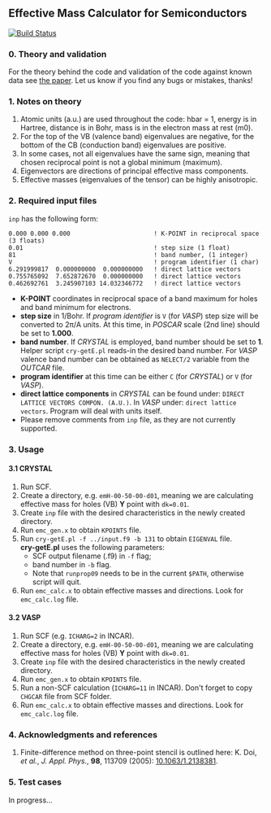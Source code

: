 ## Effective Mass Calculator for Semiconductors

[![Build Status](https://travis-ci.org/alexandr-fonari/emc.png)](https://travis-ci.org/alexandr-fonari/emc.png)
### 0. Theory and validation
For the theory behind the code and validation of the code against known data see [the paper](https://github.com/alexandr-fonari/emc/blob/master/Paper-03-18-2013.pdf?raw=true). Let us know if you find any bugs or mistakes, thanks!

### 1. Notes on theory
 1. Atomic units (a.u.) are used throughout the code: hbar = 1, energy is in Hartree, distance is in Bohr, mass is in the electron mass at rest (m0).
 1. For the top of the VB (valence band) eigenvalues are negative, for the bottom of the CB (conduction band) eigenvalues are positive.
 1. In some cases, not all eigenvalues have the same sign, meaning that chosen reciprocal point is not a global minimum (maximum).
 1. Eigenvectors are directions of principal effective mass components.
 1. Effective masses (eigenvalues of the tensor) can be highly anisotropic.

### 2. Required input files
```inp``` has the following form:  
```
0.000 0.000 0.000                       ! K-POINT in reciprocal space (3 floats)
0.01                                    ! step size (1 float)
81                                      ! band number, (1 integer)
V                                       ! program identifier (1 char)
6.291999817  0.000000000  0.000000000   ! direct lattice vectors
0.755765092  7.652872670  0.000000000   ! direct lattice vectors
0.462692761  3.245907103 14.032346772   ! direct lattice vectors
```
 - **K-POINT** coordinates in reciprocal space of a band maximum for holes and band minimum for electrons.
 - **step size** in 1/Bohr. If *program identifier* is ```V``` (for *VASP*) step size will be converted to 2π/A units. At this time, in *POSCAR* scale (2nd line) should be set to **1.000**.
 - **band number**. If *CRYSTAL* is employed, band number should be set to **1**. Helper script ```cry-getE.pl``` reads-in the desired band number. For *VASP* valence band number can be obtained as ```NELECT/2``` variable from the *OUTCAR* file.
 - **program identifier** at this time can be either ```C``` (for *CRYSTAL*) or ```V``` (for *VASP*).
 - **direct lattice components** in *CRYSTAL* can be found under: ```DIRECT LATTICE VECTORS COMPON. (A.U.)```. In *VASP* under: ```direct lattice vectors```. Program will deal with units itself.
 - Please remove comments from ```inp``` file, as they are not currently supported.

### 3. Usage
#### 3.1 CRYSTAL
1. Run SCF.
1. Create a directory, e.g. ```emH-00-50-00-d01```, meaning we are calculating effective mass for holes (VB) **Y** point with ```dk=0.01```.
1. Create ```inp``` file with the desired characteristics in the newly created directory.
1. Run ```emc_gen.x``` to obtain ```KPOINTS``` file.
1. Run ```cry-getE.pl -f ../input.f9 -b 131``` to obtain ```EIGENVAL``` file.  
 **cry-getE.pl** uses the following parameters:
   * SCF output filename (.f9) in ```-f``` flag;
   * band number in ```-b``` flag.
   * Note that ```runprop09``` needs to be in the current ```$PATH```, otherwise script will quit.
1. Run ```emc_calc.x``` to obtain effective masses and directions. Look for ```emc_calc.log``` file.

#### 3.2 VASP
1. Run SCF (e.g. ```ICHARG=2``` in INCAR).
1. Create a directory, e.g. ```emH-00-50-00-d01```, meaning we are calculating effective mass for holes (VB) **Y** point with ```dk=0.01```.
1. Create ```inp``` file with the desired characteristics in the newly created directory.
1. Run ```emc_gen.x``` to obtain ```KPOINTS``` file.
1. Run a non-SCF calculation (```ICHARG=11``` in INCAR). Don't forget to copy ```CHGCAR``` file from SCF folder.
1. Run ```emc_calc.x``` to obtain effective masses and directions. Look for ```emc_calc.log``` file.

### 4. Acknowledgments and references
1. Finite-difference method on three-point stencil is outlined here: K. Doi, *et al.*, *J. Appl. Phys.*, **98**, 113709 (2005): [10.1063/1.2138381](http://dx.doi.org/10.1063/1.2138381).

### 5. Test cases
In progress...